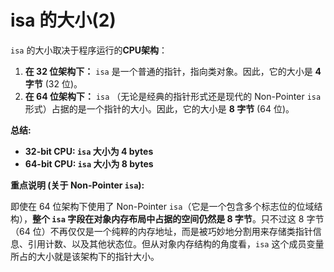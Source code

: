 # isa 的大小(2)

`isa` 的大小取决于程序运行的**CPU架构**：

1.  **在 32 位架构下：** `isa` 是一个普通的指针，指向类对象。因此，它的大小是 **4 字节** (32 位)。
2.  **在 64 位架构下：** `isa` （无论是经典的指针形式还是现代的 Non-Pointer `isa` 形式）占据的是一个指针的大小。因此，它的大小是 **8 字节** (64 位)。

**总结:**

*   **32-bit CPU: `isa` 大小为 4 bytes**
*   **64-bit CPU: `isa` 大小为 8 bytes**

**重点说明 (关于 Non-Pointer `isa`):**

即使在 64 位架构下使用了 Non-Pointer `isa`（它是一个包含多个标志位的位域结构），**整个 `isa` 字段在对象内存布局中占据的空间仍然是 8 字节**。只不过这 8 字节（64 位）不再仅仅是一个纯粹的内存地址，而是被巧妙地分割用来存储类指针信息、引用计数、以及其他状态位。但从对象内存结构的角度看，`isa` 这个成员变量所占的大小就是该架构下的指针大小。

